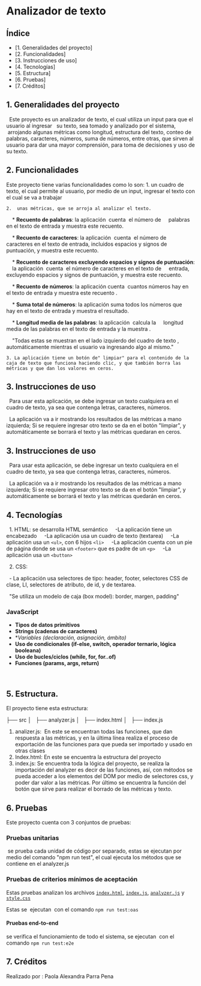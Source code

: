 # Analizador de texto

## Índice

* [1. Generalidades del proyecto]
* [2. Funcionalidades]
* [3. Instrucciones de uso]
* [4. Tecnologías]
* [5. Estructura]
* [6. Pruebas]
* [7. Créditos]




## 1. Generalidades del proyecto

  Este proyecto es un analizador de texto, el cual utiliza un input para que el usuario al ingresar
  su texto, sea tomado y analizado por el sistema,  arrojando algunas métricas como longitud, estructura del texto, conteo de palabras, caracteres, números, suma de números, entre otras, que sirven al usuario para dar una mayor comprensión, para toma de decisiones y uso de su texto.



## 2. Funcionalidades

  Este proyecto tiene varias funcionalidades como lo son: 
    1. un cuadro de texto, el cual permite al usuario, por medio de un input, ingresar el texto con el cual se va a trabajar 

    2.  unas métricas, que se arroja al analizar el texto.


    * **Recuento de palabras**: la aplicación  cuenta  el número de
    palabras en el texto de entrada y muestra este recuento.

    * **Recuento de caracteres**: la aplicación  cuenta  el número de
    caracteres en el texto de entrada, incluidos espacios y signos de
    puntuación, y muestra este recuento.

    * **Recuento de caracteres excluyendo espacios y signos de puntuación**:
    la aplicación  cuenta  el número de caracteres en el texto de
    entrada, excluyendo espacios y signos de puntuación, y muestra este recuento.

    * **Recuento de números**: la aplicación cuenta  cuantos números hay en
    el texto de entrada y muestra este recuento .

    * **Suma total de números**: la aplicación suma todos los números que
    hay en el texto de entrada y muestra el resultado.

    * **Longitud media de las palabras**: la aplicación  calcula la
    longitud media de las palabras en el texto de entrada y la muestra .

    "Todas estas se muestran en el lado izquierdo del cuadro de texto , automáticamente mientras el usuario va ingresando algo al mismo."

    3. La aplicación tiene un botón de" limpiar" para el contenido de la caja de texto que funciona haciendo clic, y que también borra las métricas y que dan los valores en ceros.

## 3. Instrucciones de uso

  Para usar esta aplicación, se debe ingresar un texto cualquiera en el cuadro de texto, ya sea que contenga letras, caracteres, números.

  La aplicación va a ir mostrando los resultados de las métricas a mano izquierda; Si se requiere ingresar otro texto se da en el botón "limpiar", y automáticamente se borrará el texto y las métricas quedaran en ceros.


## 3. Instrucciones de uso

  Para usar esta aplicación, se debe ingresar un texto cualquiera en el cuadro de texto, ya sea que contenga letras, caracteres, números.

  La aplicación va a ir mostrando los resultados de las métricas a mano izquierda; Si se requiere ingresar otro texto se da en el botón "limpiar", y automáticamente se borrará el texto y las métricas quedarán en ceros.

## 4. Tecnologías 

  1. HTML: se desarrolla HTML semántico
    -La aplicación tiene un encabezado 
    -La aplicación usa un cuadro de texto (textarea)
    -La aplicación usa un `<ul>`, con 6 hijos `<li>`
    -La aplicación cuenta con un pie de página donde se usa un `<footer>` que es padre de un `<p>`
    -La aplicación usa un `<button>`

  2. CSS:
    

  - La aplicación usa selectores de tipo: header, footer, selectores CSS de clase, LI, selectores de atributo, de id, y de textarea.
 

  "Se utiliza un modelo de caja (box model): border, margen, padding"


### JavaScript

* **Tipos de datos primitivos**
* **Strings (cadenas de caracteres)**
* **Variables (declaración, asignación, ámbito)*
* **Uso de condicionales (if-else, switch, operador ternario, lógica booleana)**
* **Uso de bucles/ciclos (while, for, for..of)**
* **Funciones (params, args, return)**

  


## 5. Estructura.

El proyecto tiene esta estructura:

├── src
│   ├── analyzer.js
│   ├── index.html
│   ├── index.js


1. analizer.js:  En este se encuentran todas las funciones, que dan respuesta a las métricas, y en la última línea realiza el proceso de exportación de las funciones para que pueda ser importado y usado en otras clases
2. Index.html: En este se encuentra la estructura del proyecto
3. index.js: Se encuentra toda la lógica del proyecto, se realiza la importación del analyzer es decir de las funciones, así, con métodos se pueda acceder a los elementos del DOM por medio de selectores css, y poder dar valor a las métricas. Por último se encuentra la función del botón que sirve para realizar el borrado de las métricas y texto.

## 6. Pruebas

Este proyecto cuenta con 3 conjuntos de pruebas:

### Pruebas unitarias

 se prueba cada unidad de código por separado, estas se ejecutan por medio del comando "npm run test", el cual ejecuta los métodos que se contiene en el analyzer.js



### Pruebas de criterios mínimos de aceptación

Estas pruebas analizan los archivos
[`index.html`](src/index.html),
[`index.js`](src/index.html),
[`analyzer.js`](src/analyzer.js)
y
[`style.css`](src/style.css)


Estas se  ejecutan  con el comando `npm run test:oas`

#### Pruebas end-to-end

se verifica el funcionamiento de todo el sistema, se ejecutan  con el comando `npm run test:e2e` 

## 7. Créditos

  Realizado por : Paola Alexandra Parra Pena 